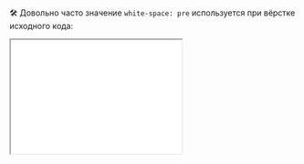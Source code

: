 🛠 Довольно часто значение `white-space: pre` используется при вёрстке исходного кода:

<iframe title="Блок кода с переносами" src="../demos/code/" height="200"></iframe>
